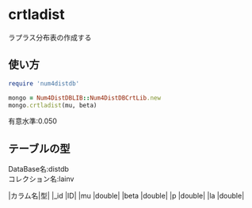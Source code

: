 crtladist
=========
ラプラス分布表の作成する

## 使い方

```ruby
require 'num4distdb'

mongo = Num4DistDBLIB::Num4DistDBCrtLib.new
mongo.crtladist(mu, beta)
```
有意水準:0.050

## テーブルの型

  DataBase名:distdb  
  コレクション名:lainv  

  |カラム名|型|
  |_id     |ID|
  |mu      |double|
  |beta    |double|
  |p       |double|
  |la      |double|

